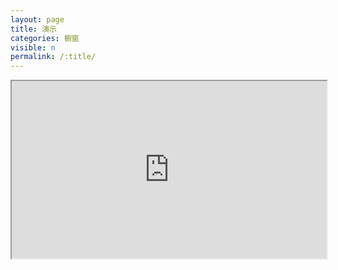 ```yaml
---
layout: page
title: 演示
categories: 橱窗
visible: n
permalink: /:title/
---
```




<div style="position: relative; width: 100%; padding-top: 56.25%;">
  <iframe src="https://slides.guofei.site/" style="position: absolute; top: 0; left: 0; width: 100%; height: 100%;"></iframe>
</div>